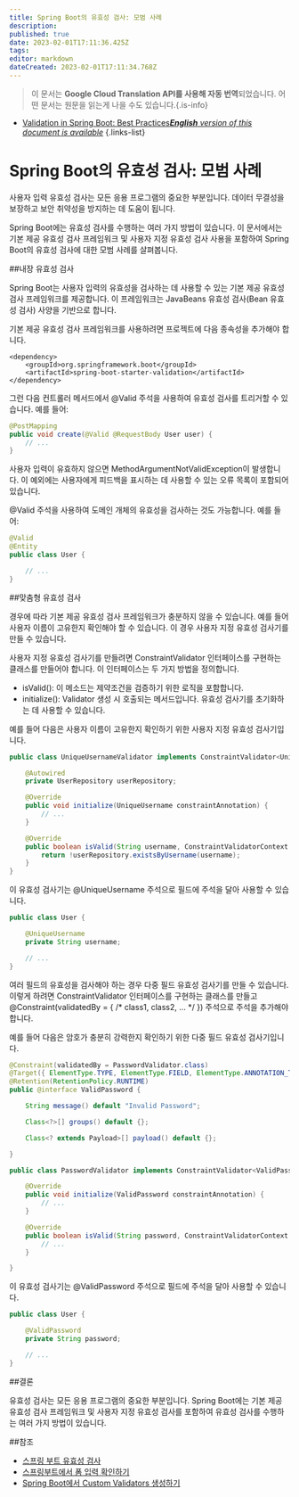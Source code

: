 ```yaml
---
title: Spring Boot의 유효성 검사: 모범 사례
description: 
published: true
date: 2023-02-01T17:11:36.425Z
tags: 
editor: markdown
dateCreated: 2023-02-01T17:11:34.768Z
---
```


> 이 문서는 **Google Cloud Translation API를 사용해 자동 번역**되었습니다.
어떤 문서는 원문을 읽는게 나을 수도 있습니다.{.is-info}



- [Validation in Spring Boot: Best Practices***English** version of this document is available*](/en/Knowledge-base/Spring-Boot/validation-in-spring-boot-best-practices)
{.links-list}


# Spring Boot의 유효성 검사: 모범 사례

사용자 입력 유효성 검사는 모든 응용 프로그램의 중요한 부분입니다. 데이터 무결성을 보장하고 보안 취약성을 방지하는 데 도움이 됩니다.

Spring Boot에는 유효성 검사를 수행하는 여러 가지 방법이 있습니다. 이 문서에서는 기본 제공 유효성 검사 프레임워크 및 사용자 지정 유효성 검사 사용을 포함하여 Spring Boot의 유효성 검사에 대한 모범 사례를 살펴봅니다.

##내장 유효성 검사

Spring Boot는 사용자 입력의 유효성을 검사하는 데 사용할 수 있는 기본 제공 유효성 검사 프레임워크를 제공합니다. 이 프레임워크는 JavaBeans 유효성 검사(Bean 유효성 검사) 사양을 기반으로 합니다.

기본 제공 유효성 검사 프레임워크를 사용하려면 프로젝트에 다음 종속성을 추가해야 합니다.

```
<dependency>
    <groupId>org.springframework.boot</groupId>
    <artifactId>spring-boot-starter-validation</artifactId>
</dependency>
```

그런 다음 컨트롤러 메서드에서 @Valid 주석을 사용하여 유효성 검사를 트리거할 수 있습니다. 예를 들어:

```java
@PostMapping
public void create(@Valid @RequestBody User user) {
    // ...
}
```

사용자 입력이 유효하지 않으면 MethodArgumentNotValidException이 발생합니다. 이 예외에는 사용자에게 피드백을 표시하는 데 사용할 수 있는 오류 목록이 포함되어 있습니다.

@Valid 주석을 사용하여 도메인 개체의 유효성을 검사하는 것도 가능합니다. 예를 들어:

```java
@Valid
@Entity
public class User {

    // ...
}
```

##맞춤형 유효성 검사

경우에 따라 기본 제공 유효성 검사 프레임워크가 충분하지 않을 수 있습니다. 예를 들어 사용자 이름이 고유한지 확인해야 할 수 있습니다. 이 경우 사용자 지정 유효성 검사기를 만들 수 있습니다.

사용자 지정 유효성 검사기를 만들려면 ConstraintValidator 인터페이스를 구현하는 클래스를 만들어야 합니다. 이 인터페이스는 두 가지 방법을 정의합니다.

- isValid(): 이 메소드는 제약조건을 검증하기 위한 로직을 포함합니다.
- initialize(): Validator 생성 시 호출되는 메서드입니다. 유효성 검사기를 초기화하는 데 사용할 수 있습니다.

예를 들어 다음은 사용자 이름이 고유한지 확인하기 위한 사용자 지정 유효성 검사기입니다.

```java
public class UniqueUsernameValidator implements ConstraintValidator<UniqueUsername, String> {

    @Autowired
    private UserRepository userRepository;

    @Override
    public void initialize(UniqueUsername constraintAnnotation) {
        // ...
    }

    @Override
    public boolean isValid(String username, ConstraintValidatorContext context) {
        return !userRepository.existsByUsername(username);
    }
}
```

이 유효성 검사기는 @UniqueUsername 주석으로 필드에 주석을 달아 사용할 수 있습니다.

```java
public class User {

    @UniqueUsername
    private String username;

    // ...
}
```

여러 필드의 유효성을 검사해야 하는 경우 다중 필드 유효성 검사기를 만들 수 있습니다. 이렇게 하려면 ConstraintValidator 인터페이스를 구현하는 클래스를 만들고 @Constraint(validatedBy = { /* class1, class2, ... */ }) 주석으로 주석을 추가해야 합니다.

예를 들어 다음은 암호가 충분히 강력한지 확인하기 위한 다중 필드 유효성 검사기입니다.

```java
@Constraint(validatedBy = PasswordValidator.class)
@Target({ ElementType.TYPE, ElementType.FIELD, ElementType.ANNOTATION_TYPE })
@Retention(RetentionPolicy.RUNTIME)
public @interface ValidPassword {

    String message() default "Invalid Password";

    Class<?>[] groups() default {};

    Class<? extends Payload>[] payload() default {};

}
```

```java
public class PasswordValidator implements ConstraintValidator<ValidPassword, String> {

    @Override
    public void initialize(ValidPassword constraintAnnotation) {
        // ...
    }

    @Override
    public boolean isValid(String password, ConstraintValidatorContext context) {
        // ...
    }

}
```

이 유효성 검사기는 @ValidPassword 주석으로 필드에 주석을 달아 사용할 수 있습니다.

```java
public class User {

    @ValidPassword
    private String password;

    // ...
}
```

##결론

유효성 검사는 모든 응용 프로그램의 중요한 부분입니다. Spring Boot에는 기본 제공 유효성 검사 프레임워크 및 사용자 지정 유효성 검사를 포함하여 유효성 검사를 수행하는 여러 가지 방법이 있습니다.

##참조

- [스프링 부트 유효성 검사](https://spring.io/blog/2013/11/01/validation-in-spring-boot)
- [스프링부트에서 폼 입력 확인하기](https://www.baeldung.com/spring-boot-validation)
- [Spring Boot에서 Custom Validators 생성하기](https://www.baeldung.com/spring-boot-custom-validators)